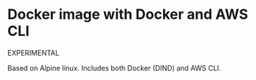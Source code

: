 # Docker image with Docker and AWS CLI


EXPERIMENTAL

Based on Alpine linux. Includes both Docker (DIND) and AWS CLI.
